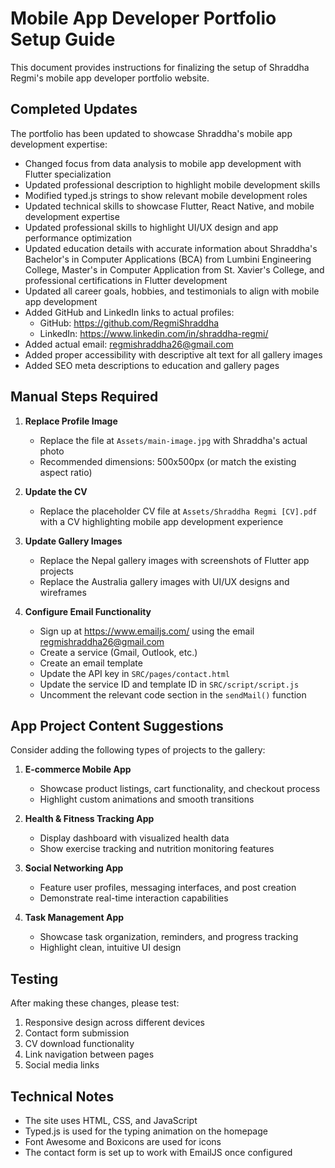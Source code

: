 # Mobile App Developer Portfolio Setup Guide

This document provides instructions for finalizing the setup of Shraddha Regmi's mobile app developer portfolio website.

## Completed Updates

The portfolio has been updated to showcase Shraddha's mobile app development expertise:

- Changed focus from data analysis to mobile app development with Flutter specialization
- Updated professional description to highlight mobile development skills
- Modified typed.js strings to show relevant mobile development roles
- Updated technical skills to showcase Flutter, React Native, and mobile development expertise
- Updated professional skills to highlight UI/UX design and app performance optimization
- Updated education details with accurate information about Shraddha's Bachelor's in Computer Applications (BCA) from Lumbini Engineering College, Master's in Computer Application from St. Xavier's College, and professional certifications in Flutter development
- Updated all career goals, hobbies, and testimonials to align with mobile app development
- Added GitHub and LinkedIn links to actual profiles: 
  - GitHub: https://github.com/RegmiShraddha
  - LinkedIn: https://www.linkedin.com/in/shraddha-regmi/
- Added actual email: regmishraddha26@gmail.com
- Added proper accessibility with descriptive alt text for all gallery images
- Added SEO meta descriptions to education and gallery pages

## Manual Steps Required

1. **Replace Profile Image**
   - Replace the file at `Assets/main-image.jpg` with Shraddha's actual photo
   - Recommended dimensions: 500x500px (or match the existing aspect ratio)

2. **Update the CV**
   - Replace the placeholder CV file at `Assets/Shraddha Regmi [CV].pdf` with a CV highlighting mobile app development experience

3. **Update Gallery Images**
   - Replace the Nepal gallery images with screenshots of Flutter app projects
   - Replace the Australia gallery images with UI/UX designs and wireframes

4. **Configure Email Functionality**
   - Sign up at https://www.emailjs.com/ using the email regmishraddha26@gmail.com
   - Create a service (Gmail, Outlook, etc.)
   - Create an email template
   - Update the API key in `SRC/pages/contact.html` 
   - Update the service ID and template ID in `SRC/script/script.js`
   - Uncomment the relevant code section in the `sendMail()` function

## App Project Content Suggestions

Consider adding the following types of projects to the gallery:

1. **E-commerce Mobile App**
   - Showcase product listings, cart functionality, and checkout process
   - Highlight custom animations and smooth transitions

2. **Health & Fitness Tracking App**
   - Display dashboard with visualized health data
   - Show exercise tracking and nutrition monitoring features

3. **Social Networking App**
   - Feature user profiles, messaging interfaces, and post creation
   - Demonstrate real-time interaction capabilities

4. **Task Management App**
   - Showcase task organization, reminders, and progress tracking
   - Highlight clean, intuitive UI design

## Testing

After making these changes, please test:
1. Responsive design across different devices
2. Contact form submission
3. CV download functionality
4. Link navigation between pages
5. Social media links

## Technical Notes

- The site uses HTML, CSS, and JavaScript
- Typed.js is used for the typing animation on the homepage
- Font Awesome and Boxicons are used for icons
- The contact form is set up to work with EmailJS once configured
